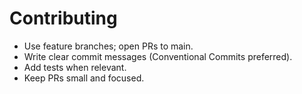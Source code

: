 # Contributing

- Use feature branches; open PRs to main.
- Write clear commit messages (Conventional Commits preferred).
- Add tests when relevant.
- Keep PRs small and focused.
